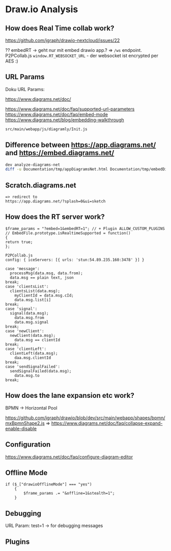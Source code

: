 # Draw.io Analysis

## How does Real Time collab work?

https://github.com/jgraph/drawio-nextcloud/issues/22

?? embedRT -> geht nur mit embed drawio app.?
=> `/ws` endpoint. P2PCollab.js
`window.RT_WEBSOCKET_URL` - der websocket ist encrypted per AES :)


## URL Params

Doku URL Params:

https://www.diagrams.net/doc/

https://www.diagrams.net/doc/faq/supported-url-parameters
https://www.diagrams.net/doc/faq/embed-mode
https://www.diagrams.net/blog/embedding-walkthrough


```bash
src/main/webapp/js/diagramly/Init.js

```


## Difference between https://app.diagrams.net/ and https://embed.diagrams.net/

```bash
dev analyze-diagrams-net
diff -u Documentation/tmp/appDiagramsNet.html Documentation/tmp/embedDiagramsNet.html
```

## Scratch.diagrams.net

```
=> redirect to
https://app.diagrams.net/?splash=0&ui=sketch
```


## How does the RT server work?

```
$frame_params = "?embed=1&embedRT=1"; // + Plugin ALLOW_CUSTOM_PLUGINS
// EmbedFile.prototype.isRealtimeSupported = function()
{
return true;
};
```

```
P2PCollab.js
config: { iceServers: [{ urls: 'stun:54.89.235.160:3478' }] }

case 'message':
  processMsg(data.msg, data.from);
  data.msg == plain text, json
break;
case 'clientsList':
  clientsList(data.msg);
    myClientId = data.msg.cId;
    data.msg.list[i]
break;
case 'signal':
  signal(data.msg);
    data.msg.from
    data.msg.signal
break;
case 'newClient':
  newClient(data.msg);
    data.msg == clientId
break;
case 'clientLeft':
  clientLeft(data.msg);
    daa.msg.clientId
break;
case 'sendSignalFailed':
  sendSignalFailed(data.msg);
    data.msg.to
break;
```

## How does the lane expansion etc work?

BPMN -> Horizontal Pool

https://github.com/jgraph/drawio/blob/dev/src/main/webapp/shapes/bpmn/mxBpmnShape2.js
=> https://www.diagrams.net/doc/faq/collapse-expand-enable-disable


## Configuration

https://www.diagrams.net/doc/faq/configure-diagram-editor


## Offline Mode

```
if ($_["drawioOfflineMode"] === "yes")
    {
        $frame_params .= "&offline=1&stealth=1";
    }

```

## Debugging

URL Param: test=1 -> for debugging messages

## Plugins




